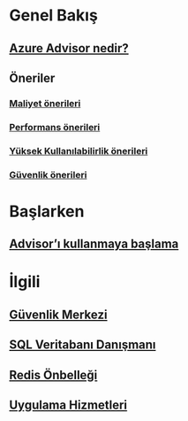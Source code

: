 # Genel Bakış
## [Azure Advisor nedir?](advisor-overview.md)
## Öneriler
### [Maliyet önerileri](advisor-cost-recommendations.md)
### [Performans önerileri](advisor-performance-recommendations.md)
### [Yüksek Kullanılabilirlik önerileri](advisor-high-availability-recommendations.md)
### [Güvenlik önerileri](advisor-security-recommendations.md)

# Başlarken
## [Advisor’ı kullanmaya başlama](advisor-get-started.md)

# İlgili
## [Güvenlik Merkezi](https://azure.microsoft.com/services/security-center/)
## [SQL Veritabanı Danışmanı](https://azure.microsoft.com/documentation/articles/sql-database-advisor/)
## [Redis Önbelleği](https://azure.microsoft.com/documentation/articles/cache-configure/#redis-cache-advisor)
## [Uygulama Hizmetleri](https://azure.microsoft.com/documentation/articles/app-service-best-practices/)
 

<!--HONumber=Nov16_HO4-->


